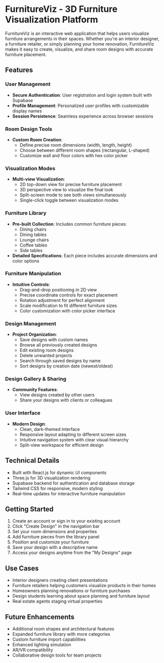 # FurnitureViz - 3D Furniture Visualization Platform

FurnitureViz is an interactive web application that helps users visualize furniture arrangements in their spaces. Whether you're an interior designer, a furniture retailer, or simply planning your home renovation, FurnitureViz makes it easy to create, visualize, and share room designs with accurate furniture placement.

## Features

### User Management
- **Secure Authentication**: User registration and login system built with Supabase
- **Profile Management**: Personalized user profiles with customizable display names
- **Session Persistence**: Seamless experience across browser sessions

### Room Design Tools
- **Custom Room Creation**: 
  - Define precise room dimensions (width, length, height)
  - Choose between different room shapes (rectangular, L-shaped)
  - Customize wall and floor colors with hex color picker

### Visualization Modes
- **Multi-view Visualization**:
  - 2D top-down view for precise furniture placement
  - 3D perspective view to visualize the final look
  - Split-screen mode to see both views simultaneously
  - Single-click toggle between visualization modes

### Furniture Library
- **Pre-built Collection**: Includes common furniture pieces:
  - Dining chairs
  - Dining tables
  - Lounge chairs
  - Coffee tables
  - Side tables
- **Detailed Specifications**: Each piece includes accurate dimensions and color options

### Furniture Manipulation
- **Intuitive Controls**:
  - Drag-and-drop positioning in 2D view
  - Precise coordinate controls for exact placement
  - Rotation adjustment for perfect alignment
  - Scale modification to fit different furniture sizes
  - Color customization with color picker interface

### Design Management
- **Project Organization**:
  - Save designs with custom names
  - Browse all previously created designs
  - Edit existing room designs
  - Delete unwanted projects
  - Search through saved designs by name
  - Sort designs by creation date (newest/oldest)

### Design Gallery & Sharing
- **Community Features**:
  - View designs created by other users
  - Share your designs with clients or colleagues

### User Interface
- **Modern Design**:
  - Clean, dark-themed interface
  - Responsive layout adapting to different screen sizes
  - Intuitive navigation system with clear visual hierarchy
  - Split-view workspace for efficient design

## Technical Details
- Built with React.js for dynamic UI components
- Three.js for 3D visualization rendering
- Supabase backend for authentication and database storage
- Tailwind CSS for responsive, modern styling
- Real-time updates for interactive furniture manipulation

## Getting Started

1. Create an account or sign in to your existing account
2. Click "Create Design" in the navigation bar
3. Set your room dimensions and properties
4. Add furniture pieces from the library panel
5. Position and customize your furniture
6. Save your design with a descriptive name
7. Access your designs anytime from the "My Designs" page

## Use Cases

- Interior designers creating client presentations
- Furniture retailers helping customers visualize products in their homes
- Homeowners planning renovations or furniture purchases
- Design students learning about space planning and furniture layout
- Real estate agents staging virtual properties

## Future Enhancements

- Additional room shapes and architectural features
- Expanded furniture library with more categories
- Custom furniture import capabilities
- Enhanced lighting simulation
- AR/VR compatibility
- Collaborative design tools for team projects